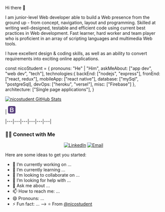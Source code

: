 Hi there 👋
<div>
 <p>
I am junior-level Web developer able to build a Web presence from the ground up - from concept, navigation, layout and programming. Skilled at writing well-designed, testable and efficient code using current best practices in Web development. Fast learner, hard worker and team player who is proficient in an array of scripting languages and multimedia Web tools.

I have excellent design & coding skills, as well as an ability to convert requirements into exciting online applications.
</p>
</div>
const nicoStudent = {
    pronouns: "He" | "Him",
    askMeAbout: ["app dev", "web dev", "tech"],
    technologies:{
        backEnd: ["nodejs", "express"],
        fronEnd: ["react, redux"],
        mobileApp: ["react native"],
        database: ["mySql", "postgreSql],
        devOps: ["heroku", "versel"],
        misc: ["Firebase"]
    },
    architecture: ["Single page applications"],
}

[![nicostudent GitHub Stats](https://github-readme-stats.vercel.app/api?username=nicostudent&show_icons=true&count_private=true)](https://github.com/nicostudent)

| [<img src="https://raw.githubusercontent.com/github/explore/80688e429a7d4ef2fca1e82350fe8e3517d3494d/topics/bootstrap/bootstrap.png" alt="Bootstrap" width="24">](https://getbootstrap.com/) 


|---|---|---|---|---|---|

<h3> 🤝🏻 Connect with Me </h3>

<p align="center">
<a href="https://www.linkedin.com/in/nicolasbrojo/" target="_blank"><img alt="LinkedIn" src="https://img.shields.io/badge/LinkedIn-@nicolasbrojo-blue?style=flat&logo=linkedin"></a>
<a href="mailto:rojo.nico@hotmail.com"><img alt="Email" src="https://img.shields.io/badge/Email-rojo.nico@hotmail.com-blue?style=flat&logo=gmail"></a>
</p>


Here are some ideas to get you started:

- 🔭 I’m currently working on ...
- 🌱 I’m currently learning ...
- 👯 I’m looking to collaborate on ...
- 🤔 I’m looking for help with ...
- 💬 Ask me about ...
- 📫 How to reach me: ...
- 😄 Pronouns: ...
- ⚡ Fun fact: ...
-->
⭐️ From [@nicostudent](https://github.com/nicostudent)
